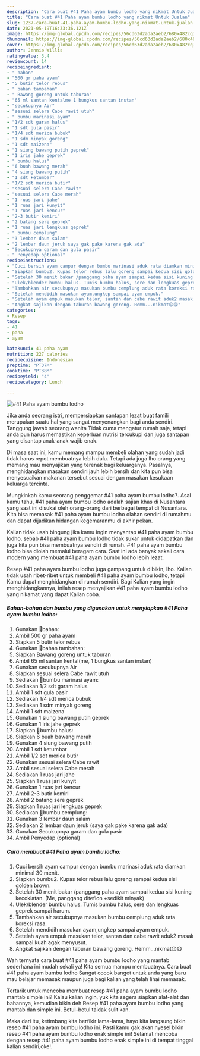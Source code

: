 ```yaml
---
description: "Cara buat #41 Paha ayam bumbu lodho yang nikmat Untuk Jualan"
title: "Cara buat #41 Paha ayam bumbu lodho yang nikmat Untuk Jualan"
slug: 1237-cara-buat-41-paha-ayam-bumbu-lodho-yang-nikmat-untuk-jualan
date: 2021-05-19T16:33:36.121Z
image: https://img-global.cpcdn.com/recipes/56cd63d2ada2aeb2/680x482cq70/41-paha-ayam-bumbu-lodho-foto-resep-utama.jpg
thumbnail: https://img-global.cpcdn.com/recipes/56cd63d2ada2aeb2/680x482cq70/41-paha-ayam-bumbu-lodho-foto-resep-utama.jpg
cover: https://img-global.cpcdn.com/recipes/56cd63d2ada2aeb2/680x482cq70/41-paha-ayam-bumbu-lodho-foto-resep-utama.jpg
author: Jennie Willis
ratingvalue: 3.4
reviewcount: 14
recipeingredient:
- " bahan"
- "500 gr paha ayam"
- "5 butir telor rebus"
- " bahan tambahan"
- " Bawang goreng untuk taburan"
- "65 ml santan kentalme 1 bungkus santan instan"
- "secukupnya Air"
- "sesuai selera Cabe rawit utuh"
- " bumbu marinasi ayam"
- "1/2 sdt garam halus"
- "1 sdt gula pasir"
- "1/4 sdt merica bubuk"
- "1 sdm minyak goreng"
- "1 sdt maizena"
- "1 siung bawang putih geprek"
- "1 iris jahe geprek"
- " bumbu halus"
- "6 buah bawang merah"
- "4 siung bawang putih"
- "1 sdt ketumbar"
- "1/2 sdt merica butir"
- "sesuai selera Cabe rawit"
- "sesuai selera Cabe merah"
- "1 ruas jari jahe"
- "1 ruas jari kunyit"
- "1 ruas jari kencur"
- "2-3 butir kemiri"
- "2 batang sere geprek"
- "1 ruas jari lengkuas geprek"
- " bumbu cemplung"
- "3 lembar daun salam"
- "2 lembar daun jeruk saya gak pake karena gak ada"
- "Secukupnya garam dan gula pasir"
- " Penyedap optional"
recipeinstructions:
- "Cuci bersih ayam campur dengan bumbu marinasi aduk rata diamkan minimal 30 menit."
- "Siapkan bumbu2. Kupas telor rebus lalu goreng sampai kedua sisi golden brown."
- "Setelah 30 menit bakar /panggang paha ayam sampai kedua sisi kuning kecoklatan. (Me, panggang diteflon +sedikit minyak)"
- "Ulek/blender bumbu halus. Tumis bumbu halus, sere dan lengkuas geprek sampai harum."
- "Tambahkan air secukupnya masukan bumbu cemplung aduk rata koreksi rasa."
- "Setelah mendidih masukan ayam,ungkep sampai ayam empuk."
- "Setelah ayam empuk masukan telor, santan dan cabe rawit aduk2 masak sampai kuah agak menyusut."
- "Angkat sajikan dengan taburan bawang goreng. Hemm...nikmat😉😋"
categories:
- Resep
tags:
- 41
- paha
- ayam

katakunci: 41 paha ayam 
nutrition: 227 calories
recipecuisine: Indonesian
preptime: "PT37M"
cooktime: "PT38M"
recipeyield: "4"
recipecategory: Lunch

---
```



![#41 Paha ayam bumbu lodho](https://img-global.cpcdn.com/recipes/56cd63d2ada2aeb2/680x482cq70/41-paha-ayam-bumbu-lodho-foto-resep-utama.jpg)

Jika anda seorang istri, mempersiapkan santapan lezat buat famili merupakan suatu hal yang sangat menyenangkan bagi anda sendiri. Tanggung jawab seorang  wanita Tidak cuma mengatur rumah saja, tetapi anda pun harus memastikan keperluan nutrisi tercukupi dan juga santapan yang disantap anak-anak wajib enak.

Di masa  saat ini, kamu memang mampu membeli olahan yang sudah jadi tidak harus repot membuatnya lebih dulu. Tetapi ada juga lho orang yang memang mau menyajikan yang terenak bagi keluarganya. Pasalnya, menghidangkan masakan sendiri jauh lebih bersih dan kita pun bisa menyesuaikan makanan tersebut sesuai dengan masakan kesukaan keluarga tercinta. 



Mungkinkah kamu seorang penggemar #41 paha ayam bumbu lodho?. Asal kamu tahu, #41 paha ayam bumbu lodho adalah sajian khas di Nusantara yang saat ini disukai oleh orang-orang dari berbagai tempat di Nusantara. Kita bisa memasak #41 paha ayam bumbu lodho olahan sendiri di rumahmu dan dapat dijadikan hidangan kegemaranmu di akhir pekan.

Kalian tidak usah bingung jika kamu ingin menyantap #41 paha ayam bumbu lodho, sebab #41 paha ayam bumbu lodho tidak sukar untuk didapatkan dan juga kita pun bisa membuatnya sendiri di rumah. #41 paha ayam bumbu lodho bisa diolah memalui beragam cara. Saat ini ada banyak sekali cara modern yang membuat #41 paha ayam bumbu lodho lebih lezat.

Resep #41 paha ayam bumbu lodho juga gampang untuk dibikin, lho. Kalian tidak usah ribet-ribet untuk membeli #41 paha ayam bumbu lodho, tetapi Kamu dapat menghidangkan di rumah sendiri. Bagi Kalian yang ingin menghidangkannya, inilah resep menyajikan #41 paha ayam bumbu lodho yang nikamat yang dapat Kalian coba.

<!--inarticleads1-->

##### Bahan-bahan dan bumbu yang digunakan untuk menyiapkan #41 Paha ayam bumbu lodho:

1. Gunakan  🍒bahan:
1. Ambil 500 gr paha ayam
1. Siapkan 5 butir telor rebus
1. Gunakan  🍒bahan tambahan:
1. Siapkan  Bawang goreng untuk taburan
1. Ambil 65 ml santan kental(me, 1 bungkus santan instan)
1. Gunakan secukupnya Air
1. Siapkan sesuai selera Cabe rawit utuh
1. Sediakan  🍒bumbu marinasi ayam:
1. Sediakan 1/2 sdt garam halus
1. Ambil 1 sdt gula pasir
1. Sediakan 1/4 sdt merica bubuk
1. Sediakan 1 sdm minyak goreng
1. Ambil 1 sdt maizena
1. Gunakan 1 siung bawang putih geprek
1. Gunakan 1 iris jahe geprek
1. Siapkan  🍒bumbu halus:
1. Siapkan 6 buah bawang merah
1. Gunakan 4 siung bawang putih
1. Ambil 1 sdt ketumbar
1. Ambil 1/2 sdt merica butir
1. Gunakan sesuai selera Cabe rawit
1. Ambil sesuai selera Cabe merah
1. Sediakan 1 ruas jari jahe
1. Siapkan 1 ruas jari kunyit
1. Gunakan 1 ruas jari kencur
1. Ambil 2-3 butir kemiri
1. Ambil 2 batang sere geprek
1. Siapkan 1 ruas jari lengkuas geprek
1. Sediakan  🍒bumbu cemplung:
1. Gunakan 3 lembar daun salam
1. Sediakan 2 lembar daun jeruk (saya gak pake karena gak ada)
1. Gunakan Secukupnya garam dan gula pasir
1. Ambil  Penyedap (optional)




<!--inarticleads2-->

##### Cara membuat #41 Paha ayam bumbu lodho:

1. Cuci bersih ayam campur dengan bumbu marinasi aduk rata diamkan minimal 30 menit.
1. Siapkan bumbu2. Kupas telor rebus lalu goreng sampai kedua sisi golden brown.
1. Setelah 30 menit bakar /panggang paha ayam sampai kedua sisi kuning kecoklatan. (Me, panggang diteflon +sedikit minyak)
1. Ulek/blender bumbu halus. Tumis bumbu halus, sere dan lengkuas geprek sampai harum.
1. Tambahkan air secukupnya masukan bumbu cemplung aduk rata koreksi rasa.
1. Setelah mendidih masukan ayam,ungkep sampai ayam empuk.
1. Setelah ayam empuk masukan telor, santan dan cabe rawit aduk2 masak sampai kuah agak menyusut.
1. Angkat sajikan dengan taburan bawang goreng. Hemm...nikmat😉😋




Wah ternyata cara buat #41 paha ayam bumbu lodho yang mantab sederhana ini mudah sekali ya! Kita semua mampu membuatnya. Cara buat #41 paha ayam bumbu lodho Sangat cocok banget untuk anda yang baru mau belajar memasak maupun juga bagi kalian yang telah lihai memasak.

Tertarik untuk mencoba membuat resep #41 paha ayam bumbu lodho mantab simple ini? Kalau kalian ingin, yuk kita segera siapkan alat-alat dan bahannya, kemudian bikin deh Resep #41 paha ayam bumbu lodho yang mantab dan simple ini. Betul-betul taidak sulit kan. 

Maka dari itu, ketimbang kita berfikir lama-lama, hayo kita langsung bikin resep #41 paha ayam bumbu lodho ini. Pasti kamu gak akan nyesel bikin resep #41 paha ayam bumbu lodho enak simple ini! Selamat mencoba dengan resep #41 paha ayam bumbu lodho enak simple ini di tempat tinggal kalian sendiri,oke!.

